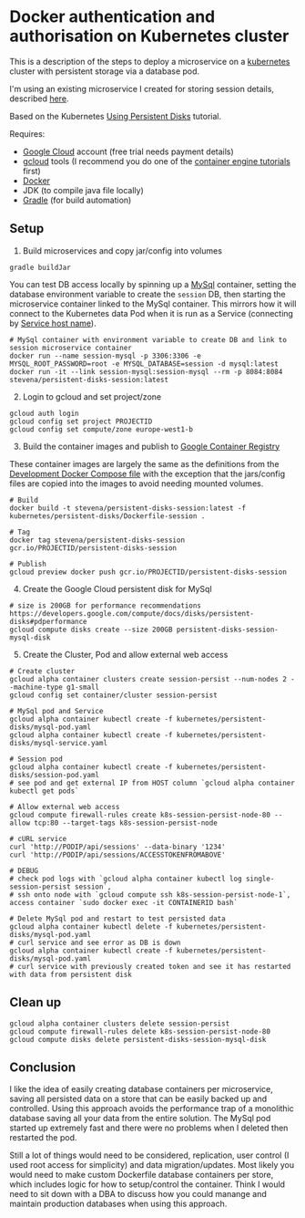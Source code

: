 # Docker authentication and authorisation on Kubernetes cluster

This is a description of the steps to deploy a microservice on a [kubernetes](http://kubernetes.io/) cluster with
persistent storage via a database pod.

I'm using an existing microservice I created for storing session details, described [here](https://github.com/stevenalexander/docker-authentication-authorisation).

Based on the Kubernetes [Using Persistent Disks](https://cloud.google.com/container-engine/docs/tutorials/persistent-disk) tutorial.

Requires:
* [Google Cloud](https://cloud.google.com/) account (free trial needs payment details)
* [gcloud](https://cloud.google.com/container-engine/docs/before-you-begin#install_the_gcloud_command_line_interface) tools (I recommend you do one of the [container engine tutorials](https://cloud.google.com/container-engine/docs/tutorials/hello-wordpress) first)
* [Docker](https://www.docker.com/)
* JDK (to compile java file locally)
* [Gradle](https://gradle.org/) (for build automation)

## Setup

1. Build microservices and copy jar/config into volumes

```
gradle buildJar

```

You can test DB access locally by spinning up a [MySql](https://registry.hub.docker.com/_/mysql/) container, setting
the database environment variable to create the `session` DB, then starting the microservice container linked to the
MySql container. This mirrors how it will connect to the Kubernetes data Pod when it is run as a Service (connecting by
[Service host name](https://cloud.google.com/container-engine/docs/tutorials/persistent-disk/#mysql_service)).

```
# MySql container with environment variable to create DB and link to session microservice container
docker run --name session-mysql -p 3306:3306 -e MYSQL_ROOT_PASSWORD=root -e MYSQL_DATABASE=session -d mysql:latest
docker run -it --link session-mysql:session-mysql --rm -p 8084:8084 stevena/persistent-disks-session:latest
```

2. Login to gcloud and set project/zone

```
gcloud auth login
gcloud config set project PROJECTID
gcloud config set compute/zone europe-west1-b
```

3. Build the container images and publish to [Google Container Registry](https://cloud.google.com/tools/container-registry/)

These container images are largely the same as the definitions from the [Development Docker Compose file](https://github.com/stevenalexander/docker-authentication-authorisation/blob/master/dev-docker-compose.yml) with the exception that the jars/config files are copied into the images to avoid needing mounted volumes.

```
# Build
docker build -t stevena/persistent-disks-session:latest -f kubernetes/persistent-disks/Dockerfile-session .

# Tag
docker tag stevena/persistent-disks-session gcr.io/PROJECTID/persistent-disks-session

# Publish
gcloud preview docker push gcr.io/PROJECTID/persistent-disks-session
```

4. Create the Google Cloud persistent disk for MySql

```
# size is 200GB for performance recommendations https://developers.google.com/compute/docs/disks/persistent-disks#pdperformance
gcloud compute disks create --size 200GB persistent-disks-session-mysql-disk
```

5. Create the Cluster, Pod and allow external web access

```
# Create cluster
gcloud alpha container clusters create session-persist --num-nodes 2 --machine-type g1-small
gcloud config set container/cluster session-persist

# MySql pod and Service
gcloud alpha container kubectl create -f kubernetes/persistent-disks/mysql-pod.yaml
gcloud alpha container kubectl create -f kubernetes/persistent-disks/mysql-service.yaml

# Session pod
gcloud alpha container kubectl create -f kubernetes/persistent-disks/session-pod.yaml
# see pod and get external IP from HOST column `gcloud alpha container kubectl get pods`

# Allow external web access
gcloud compute firewall-rules create k8s-session-persist-node-80 --allow tcp:80 --target-tags k8s-session-persist-node

# cURL service
curl 'http://PODIP/api/sessions' --data-binary '1234'
curl 'http://PODIP/api/sessions/ACCESSTOKENFROMABOVE'

# DEBUG
# check pod logs with `gcloud alpha container kubectl log single-session-persist session`,
# ssh onto node with `gcloud compute ssh k8s-session-persist-node-1`, access container `sudo docker exec -it CONTAINERID bash`

# Delete MySql pod and restart to test persisted data
gcloud alpha container kubectl delete -f kubernetes/persistent-disks/mysql-pod.yaml
# curl service and see error as DB is down
gcloud alpha container kubectl create -f kubernetes/persistent-disks/mysql-pod.yaml
# curl service with previously created token and see it has restarted with data from persistent disk
```

## Clean up

```
gcloud alpha container clusters delete session-persist
gcloud compute firewall-rules delete k8s-session-persist-node-80
gcloud compute disks delete persistent-disks-session-mysql-disk
```

## Conclusion

I like the idea of easily creating database containers per microservice, saving all persisted data on a store that can
be easily backed up and controlled. Using this approach avoids the performance trap of a monolithic database saving all
your data from the entire solution. The MySql pod started up extremely fast and there were no problems when I deleted
then restarted the pod.

Still a lot of things would need to be considered, replication, user control (I used root access for simplicity) and
data migration/updates. Most likely you would need to make custom Dockerfile database containers per store, which
includes logic for how to setup/control the container. Think I would need to sit down with a DBA to discuss how you
could manange and maintain production databases when using this approach.
